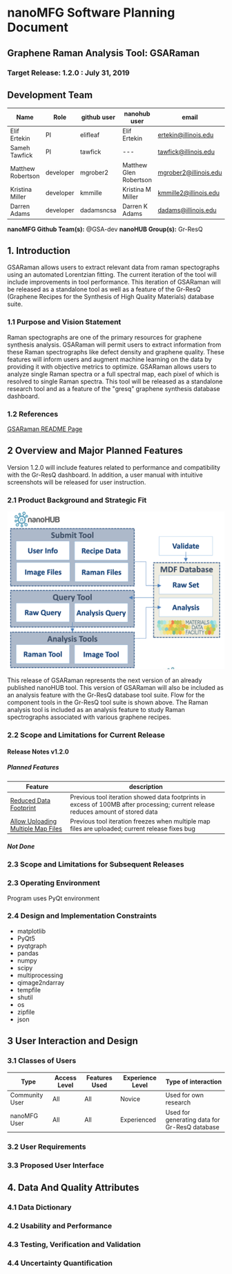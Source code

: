 # nanoMFG Software Planning Document
<!-- Replace text below with long title of project:short-name -->
## Graphene Raman Analysis Tool: GSARaman
### Target Release: 1.2.0 : July 31, 2019

## Development Team
<!-- Complete table for all team members
 roles: PI, developer, validation
 status: active, inactive
-->
Name | Role | github user | nanohub user | email | status
---|---|---|---|---|---
Elif Ertekin | PI | elifleaf | Elif Ertekin | ertekin@illinois.edu | active
Sameh Tawfick | PI | tawfick | --- | tawfick@illinois.edu | active
Matthew Robertson | developer | mgrober2 | Matthew Glen Robertson | mgrober2@illinois.edu | inactive
Kristina Miller | developer | kmmille | Kristina M Miller | kmmille2@illinois.edu | inactive
Darren Adams | developer | dadamsncsa | Darren K Adams | dadams@illinois.edu | active


**nanoMFG Github Team(s):** @GSA-dev
**nanoHUB Group(s):** Gr-ResQ

## 1. Introduction
<!-- A  concise description of the current iteration of work. -->
GSARaman allows users to extract relevant data from raman spectographs using an automated Lorentzian fitting. The current iteration of the tool will include improvements in tool performance. This iteration of GSARaman will be released as a standalone tool as well as a feature of the Gr-ResQ (Graphene Recipes for the Synthesis of High Quality Materials) database suite.

### 1.1 Purpose and Vision Statement
<!--Why are we building this tool? What is the key benefit? How does it relate to existing tools and existing software? How does it fit into the overall objectives for the nanoMFG node? Who will use it?-->
Raman spectographs are one of the primary resources for graphene synthesis analysis. GSARaman will permit users to extract information from these Raman spectrographs like defect density and graphene quality. These features will inform users and augment machine learning on the data by providing it with objective metrics to optimize. GSARaman allows users to analyze single Raman spectra or a full spectral map, each pixel of which is resolved to single Raman spectra. This tool will be released as a standalone research tool and as a feature of the "gresq" graphene synthesis database dashboard.

### 1.2 References
<!--List any documents or background material that are relevant.  Links are useful. For instance, a link to a wiki or readme page in the project repository, or link to a uploaded file (doc, pdf, ppt, etc.).-->
[GSARaman README Page](https://github.com/nanoMFG/GSA-Raman/blob/master/README.md "GSARaman README Page")

## 2 Overview and Major Planned Features
<!--Provide and overview characterising this proposed release.  Describe how users will interact with each proposed feature.-->
Version 1.2.0 will include features related to performance and compatibility with the Gr-ResQ dashboard. In addition, a user manual with intuitive screenshots will be released for user instruction.

### 2.1 Product Background and Strategic Fit
<!--Provide context for the proposed product.  Is this a completely new projects, or next version of an existing project? This can include a description of any contextual research, or the status of any existing prototype application.  If this SPD describes a component, describe its relationship to larger system. Can include diagrams.-->
![Gr-ResQ Tool Flow (SEM Image Tool Highlighted)](gresq_flow.png)

This release of GSARaman represents the next version of an already published nanoHUB tool. This version of GSARaman will also be included as an analysis feature with the Gr-ResQ database tool suite. Flow for the component tools in the Gr-ResQ tool suite is shown above. The Raman analysis tool is included as an analysis feature to study Raman spectrographs associated with various graphene recipes.

### 2.2 Scope and Limitations for Current Release
<!--List the all planned goals/features for this release.  These should be links to issues.  Add a new subsection for each release.  Equally important, document feature you explicity are not doing at this time-->


#### Release Notes v1.2.0
##### Planned Features

Feature | description
--- | ---
[Reduced Data Footprint](https://github.com/nanoMFG/GSA-Raman/issues/46 "Reduced Data Footprint") | Previous tool iteration showed data footprints in excess of 100MB after processing; current release reduces amount of stored data
[Allow Uploading Multiple Map Files](https://github.com/nanoMFG/GSA-Raman/issues/49 "Allow Uploading Multiple Map Files") | Previous tool iteration freezes when multiple map files are uploaded; current release fixes bug

##### Not Done

### 2.3 Scope and Limitations for Subsequent Releases
<!--Short summary of  future envisioned roadmap for subsequent efforts.-->

### 2.3 Operating Environment
<!--Describe the target environment.  Identify components or application that are needed.  Describe technical infrastructure need to support the application.-->
Program uses PyQt environment

### 2.4 Design and Implementation Constraints
<!--This could include pre-existing code that needs to be incorporated ,a certain programming language or toolkit and software dependencies.  Describe the origin and rationale for each constraint.-->
* matplotlib
* PyQt5
* pyqtgraph
* pandas
* numpy
* scipy
* multiprocessing
* qimage2ndarray
* tempfile
* shutil
* os
* zipfile
* json

## 3 User Interaction and Design

### 3.1 Classes of Users
<!--Identify classes (types) of users that you anticipate will use the product.  Provide any relevant context about each class that may influence how the product is used:
The tasks the class of users will perform
Access and privilege level
Features used
Experience level
Type of interaction
Provide links to any user surveys, questionnaires, interviews, feedback or other relevant information.-->
Type | Access Level | Features Used | Experience Level | Type of interaction
--- | --- | --- | --- | ---
Community User | All | All | Novice | Used for own research
nanoMFG User | All | All | Experienced | Used for generating data for Gr-ResQ database

### 3.2 User Requirements
<!-- Provide a list of issue links to document the main set of user requirements to be satisfied by this release.  Use the user requirement template to draft thense issues.  A well written user requirement should be easy to justify (Rational) and should be testable.  List in order of priority as must have, should have or nice to have for each use case. -->


### 3.3 Proposed User Interface
<!--Could include drawn mockups, screenshots of prototypes, comparison to existing software and other descriptions.-->


## 4. Data And Quality Attributes

### 4.1 Data Dictionary
<!--Summarize inputs and outputs for the application.-->

### 4.2 Usability and Performance
<!--Summarize usability requirements such as easy of adoption for new users (eg example data),  inline documentation, avoiding errors, efficient interaction, etc.  Describe performance expectations  and/or document challenges.  Note you can reference user requirements from above if needed. -->

### 4.3 Testing, Verification and Validation
<!--Describe What data is necessary to verify the basic functionality of the application.  Provide a testing plan that includes a list of issues for each planned activity.  Describe data sets that are needed to test validation.-->

### 4.4 Uncertainty Quantification
<!--Identify and document possible sources of uncertainty. Categorize with standard labels, such as parametric, structural, algorithmic, experimental, interpolation.

Develop a plan for measuring and documenting uncertainty, e.g., using forward propagation or inverse UQ, and showing it in the application, if applicable.-->
